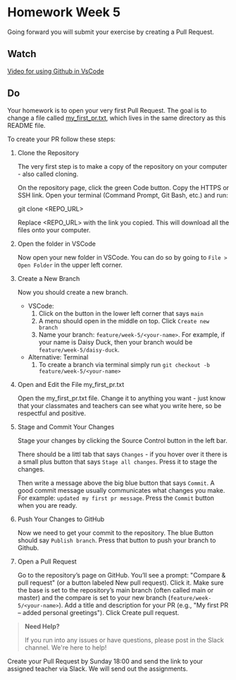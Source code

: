 # Homework Week 5

Going forward you will submit your exercise by creating a Pull Request.

## Watch

[Video for using Github in VsCode](https://www.youtube.com/watch?v=i_23KUAEtUM)

## Do

Your homework is to open your very first Pull Request. The goal is to change a file called [my_first_pr.txt](./my_first_pr.txt), which lives in the same directory as this README file.

To create your PR follow these steps:

1. Clone the Repository

    The very first step is to make a copy of the repository on your computer - also called cloning.
    
    On the repository page, click the green Code button.
    Copy the HTTPS or SSH link.
    Open your terminal (Command Prompt, Git Bash, etc.) and run:

    git clone <REPO_URL>

    Replace <REPO_URL> with the link you copied. This will download all the files onto your computer.

2. Open the folder in VSCode

    Now open your new folder in VSCode. You can do so by going to `File > Open Folder` in the upper left corner.

3. Create a New Branch

    Now you should create a new branch.
    - VSCode:
        1. Click on the button in the lower left corner that says `main`
        2. A menu should open in the middle on top. Click `Create new branch`
        3. Name your branch: `feature/week-5/<your-name>`. For example, if your name is Daisy Duck, then your branch would be `feature/week-5/daisy-duck`.
    - Alternative: Terminal
        1. To create a branch via terminal simply run `git checkout -b feature/week-5/<your-name>` 

4. Open and Edit the File my_first_pr.txt

    Open the my_first_pr.txt file. Change it to anything you want - just know that your classmates and teachers can see what you write here, so be respectful and positive.

5. Stage and Commit Your Changes

    Stage your changes by clicking the Source Control button in the left bar.

    There should be a littl tab that says `Changes` - if you hover over it there is a small plus button that says `Stage all changes`. Press it to stage the changes.

    Then write a message above the big blue button that says `Commit`. A good commit message usually communicates what changes you make. For example: `updated my first pr message`. Press the `Commit` button when you are ready.

6. Push Your Changes to GitHub

    Now we need to get your commit to the repository. The blue Button should say `Publish branch`.
    Press that button to push your branch to Github.
    
7. Open a Pull Request

    Go to the repository’s page on GitHub.
    You’ll see a prompt: "Compare & pull request" (or a button labeled New pull request). Click it.
    Make sure the base is set to the repository’s main branch (often called main or master) and the compare is set to your new branch (`feature/week-5/<your-name>`).
    Add a title and description for your PR (e.g., "My first PR – added personal greetings").
    Click Create pull request.


> **Need Help?**
>
> If you run into any issues or have questions, please post in the Slack channel. We're here to help!

Create your Pull Request by Sunday 18:00 and send the link to your assigned teacher via Slack. We will send out the assignments.
